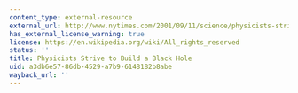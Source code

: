```yaml
---
content_type: external-resource
external_url: http://www.nytimes.com/2001/09/11/science/physicists-strive-to-build-a-black-hole.html
has_external_license_warning: true
license: https://en.wikipedia.org/wiki/All_rights_reserved
status: ''
title: Physicists Strive to Build a Black Hole
uid: a3db6e57-86db-4529-a7b9-6148182b8abe
wayback_url: ''
---
```

